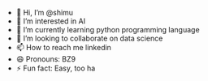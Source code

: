 - 👋 Hi, I’m @shimu
- 👀 I’m interested in AI
- 🌱 I’m currently learning python programming language
- 💞️ I’m looking to collaborate on data science 
- 📫 How to reach me linkedin
- 😄 Pronouns: BZ9
- ⚡ Fun fact: Easy, too ha

<!---
shimu20artey/shimu20artey is a ✨ special ✨ repository because its `README.md` (this file) appears on your GitHub profile.
You can click the Preview link to take a look at your changes.
--->
